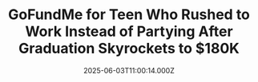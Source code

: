 ---
title: "GoFundMe for Teen Who Rushed to Work Instead of Partying After Graduation Skyrockets to $180K"
date: 2025-06-03T11:00:14.000Z
category: Human Kindness
externalLink: "https://www.goodnewsnetwork.org/gofundme-for-teen-who-rushed-to-work-instead-of-partying-after-graduation-skyrockets-to-180k/"
image: ""
excerpt: "GNN readers loved the story of Mykale Baker, a teen who metaphorically leapt from atop the stage of his high school graduation right into the drive-thru window of his job at Burger King the same night. On Thursday, a Georgia mom who had watched both Baker’s graduation and Burger King heroics, set up a surprise […] The post GoFundMe for…"
---